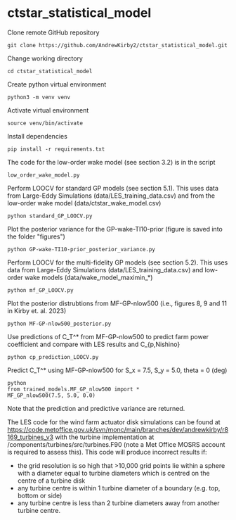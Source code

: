 # ctstar_statistical_model
Clone remote GitHub repository
```
git clone https://github.com/AndrewKirby2/ctstar_statistical_model.git
```
Change working directory
```
cd ctstar_statistical_model
```
Create python virtual environment
```
python3 -m venv venv
```
Activate virtual environment
```
source venv/bin/activate
```
Install dependencies
```
pip install -r requirements.txt
```
The code for the low-order wake model (see section 3.2) is in the script
```
low_order_wake_model.py
```
Perform LOOCV for standard GP models (see section 5.1). This uses data from Large-Eddy Simulations (data/LES_training_data.csv) and from the low-order wake model (data/ctstar_wake_model.csv)
```
python standard_GP_LOOCV.py
```
Plot the posterior variance for the GP-wake-TI10-prior (figure is saved into the folder "figures")
```
python GP-wake-TI10-prior_posterior_variance.py
```
Perform LOOCV for the multi-fidelity GP models (see section 5.2). This uses data from Large-Eddy Simulations (data/LES_training_data.csv) and low-order wake models (data/wake_model_maximin_*)
```
python mf_GP_LOOCV.py
```
Plot the posterior distrubtions from MF-GP-nlow500 (i.e., figures 8, 9 and 11 in Kirby et. al. 2023)
```
python MF-GP-nlow500_posterior.py
```
Use predictions of C_T^* from MF-GP-nlow500 to predict farm power coefficient and compare with LES results and C_{p,Nishino}
```
python cp_prediction_LOOCV.py
```
Predict C_T^* using MF-GP-nlow500 for S_x = 7.5, S_y = 5.0, theta = 0 (deg)
```
python
from trained_models.MF_GP_nlow500 import *
MF_GP_nlow500(7.5, 5.0, 0.0)
```
Note that the prediction and predictive variance are returned.

The LES code for the wind farm actuator disk simulations can be found at https://code.metoffice.gov.uk/svn/monc/main/branches/dev/andrewkirby/r8169_turbines_v3 with the turbine implementation at /components/turbines/src/turbines.F90 (note a Met Office MOSRS account is required to assess this).
This code will produce incorrect results if:
- the grid resolution is so high that >10,000 grid points lie within a sphere with a diameter equal to turbine diameters which is centred on the centre of a turbine disk
- any turbine centre is within 1 turbine diameter of a boundary (e.g. top, bottom or side)
- any turbine centre is less than 2 turbine diameters away from another turbine centre.

